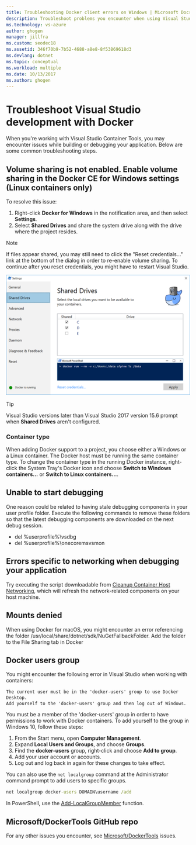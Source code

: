 ```yaml
---
title: Troubleshooting Docker client errors on Windows | Microsoft Docs
description: Troubleshoot problems you encounter when using Visual Studio to create and deploy web apps to Docker on Windows by using Visual Studio.
ms.technology: vs-azure
author: ghogen
manager: jillfra
ms.custom: seodec18
ms.assetid: 346f70b9-7b52-4688-a8e8-8f53869618d3
ms.devlang: dotnet
ms.topic: conceptual
ms.workload: multiple
ms.date: 10/13/2017
ms.author: ghogen
---
```

# Troubleshoot Visual Studio development with Docker

When you're working with Visual Studio Container Tools, you may encounter issues while building or debugging your application. Below are some common troubleshooting steps.

## Volume sharing is not enabled. Enable volume sharing in the Docker CE for Windows settings  (Linux containers only)

To resolve this issue:

1. Right-click **Docker for Windows** in the notification area, and then select **Settings**.
1. Select **Shared Drives** and share the system drive along with the drive where the project resides.

> [!NOTE]
> If files appear shared, you may still need to click the "Reset credentials..." link at the bottom of the dialog in order to re-enable volume sharing. To continue after you reset credentials, you might have to restart Visual Studio.

![shared drives](media/troubleshooting-docker-errors/shareddrives.png)

> [!TIP]
> Visual Studio versions later than Visual Studio 2017 version 15.6 prompt when **Shared Drives** aren't configured.

### Container type

When adding Docker support to a project, you choose either a Windows or a Linux container. The Docker host must be running the same container type. To change the container type in the running Docker instance, right-click the System Tray's Docker icon and choose **Switch to Windows containers...** or **Switch to Linux containers...**.

## Unable to start debugging

One reason could be related to having stale debugging components in your user profile folder. Execute the following commands to remove these folders so that the latest debugging components are downloaded on the next debug session.

- del %userprofile%\vsdbg
- del %userprofile%\onecoremsvsmon

## Errors specific to networking when debugging your application

Try executing the script downloadable from [Cleanup Container Host Networking](https://github.com/MicrosoftDocs/Virtualization-Documentation/tree/master/windows-server-container-tools/CleanupContainerHostNetworking),
which will refresh the network-related components on your host machine.

## Mounts denied

When using Docker for macOS, you might encounter an error referencing the folder /usr/local/share/dotnet/sdk/NuGetFallbackFolder. Add the folder to the File Sharing tab in Docker

## Docker users group

You might encounter the following error in Visual Studio when working with containers:

```
The current user must be in the 'docker-users' group to use Docker Desktop. 
Add yourself to the 'docker-users' group and then log out of Windows.
```

You must be a member of the 'docker-users' group in order to have permissions to work with Docker containers.  To add yourself to the group in Windows 10, follow these steps:

1. From the Start menu, open **Computer Management**.
1. Expand **Local Users and Groups**, and choose **Groups**.
1. Find the **docker-users** group, right-click and choose **Add to group**.
1. Add your user account or accounts.
1. Log out and log back in again for these changes to take effect.

You can also use the `net localgroup` command at the Administrator command prompt to add users to specific groups.

```cmd
net localgroup docker-users DOMAIN\username /add
```

In PowerShell, use the [Add-LocalGroupMember](/powershell/module/microsoft.powershell.localaccounts/add-localgroupmember) function.

## Microsoft/DockerTools GitHub repo

For any other issues you encounter, see  [Microsoft/DockerTools](https://github.com/microsoft/dockertools/issues) issues.